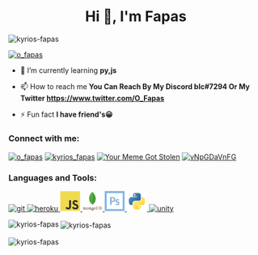 <h1 align="center">Hi 👋, I'm Fapas</h1>
<p align="left"> <img src="https://komarev.com/ghpvc/?username=kyrios-fapas&label=Profile%20views&color=b40ea6&style=plastic" alt="kyrios-fapas" /> </p>

<p align="left"> <a href="https://twitter.com/o_fapas" target="blank"><img src="https://img.shields.io/twitter/follow/o_fapas?logo=twitter&style=for-the-badge" alt="o_fapas" /></a> </p>

- 🌱 I’m currently learning **py,js**

- 📫 How to reach me **You Can Reach By My Discord blc#7294 Or My Twitter https://www.twitter.com/O_Fapas**

- ⚡ Fun fact **I have friend's😀**

<h3 align="left">Connect with me:</h3>
<p align="left">
<a href="https://twitter.com/o_fapas" target="blank"><img align="center" src="https://raw.githubusercontent.com/rahuldkjain/github-profile-readme-generator/neutral-icons/src/images/icons/Social/twitter.svg" alt="o_fapas" height="30" width="40" /></a>
<a href="https://instagram.com/kyrios_fapas" target="blank"><img align="center" src="https://raw.githubusercontent.com/rahuldkjain/github-profile-readme-generator/neutral-icons/src/images/icons/Social/instagram.svg" alt="kyrios_fapas" height="30" width="40" /></a>
<a href="https://www.youtube.com/channel/UCF2XvA5kq3209uRmcoeTeFw" target="blank"><img align="center" src="https://raw.githubusercontent.com/rahuldkjain/github-profile-readme-generator/neutral-icons/src/images/icons/Social/youtube.svg" alt="Your Meme Got Stolen" height="30" width="40" /></a>
<a href="https://discord.gg/vNpGDaVnFG" target="blank"><img align="center" src="https://raw.githubusercontent.com/rahuldkjain/github-profile-readme-generator/neutral-icons/src/images/icons/Social/discord.svg" alt="vNpGDaVnFG" height="30" width="40" /></a>
</p>

<h3 align="left">Languages and Tools:</h3>
<p align="left"> <a href="https://git-scm.com/" target="_blank"> <img src="https://www.vectorlogo.zone/logos/git-scm/git-scm-icon.svg" alt="git" width="40" height="40"/> </a> <a href="https://heroku.com" target="_blank"> <img src="https://www.vectorlogo.zone/logos/heroku/heroku-icon.svg" alt="heroku" width="40" height="40"/> </a> <a href="https://developer.mozilla.org/en-US/docs/Web/JavaScript" target="_blank"> <img src="https://raw.githubusercontent.com/devicons/devicon/master/icons/javascript/javascript-original.svg" alt="javascript" width="40" height="40"/> </a> <a href="https://www.mongodb.com/" target="_blank"> <img src="https://raw.githubusercontent.com/devicons/devicon/master/icons/mongodb/mongodb-original-wordmark.svg" alt="mongodb" width="40" height="40"/> </a> <a href="https://www.photoshop.com/en" target="_blank"> <img src="https://raw.githubusercontent.com/devicons/devicon/master/icons/photoshop/photoshop-line.svg" alt="photoshop" width="40" height="40"/> </a> <a href="https://www.python.org" target="_blank"> <img src="https://raw.githubusercontent.com/devicons/devicon/master/icons/python/python-original.svg" alt="python" width="40" height="40"/> </a> <a href="https://unity.com/" target="_blank"> <img src="https://www.vectorlogo.zone/logos/unity3d/unity3d-icon.svg" alt="unity" width="40" height="40"/> </a> </p>

<p><img align="left" src="https://github-readme-stats.vercel.app/api/top-langs?username=kyrios-fapas&show_icons=true&locale=en&layout=compact" alt="kyrios-fapas" /></p>

<p>&nbsp;<img align="center" src="https://github-readme-stats.vercel.app/api?username=kyrios-fapas&show_icons=true&locale=en" alt="kyrios-fapas" /></p>

<p><img align="center" src="https://github-readme-streak-stats.herokuapp.com/?user=kyrios-fapas&" alt="kyrios-fapas" /></p>
